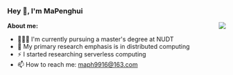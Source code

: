 ### Hey 👋, I'm MaPenghui

<img align="right" src="https://github-readme-stats.vercel.app/api?username=penghuima&show_icons=true&hide_border=true&theme=vue-dark" />**About me:**

- 👨🏽‍💻 I'm currently pursuing a master's degree at NUDT
- 🌱 My primary research emphasis is in distributed computing
- ⚡ I started researching serverless computing
- 📫 How to reach me: maph9916@163.com

